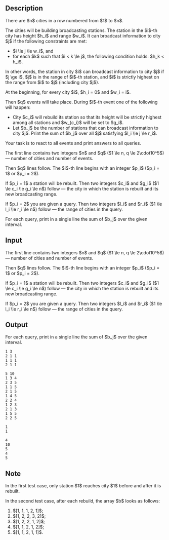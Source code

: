 ## Description

<div><p>There are $n$ cities in a row numbered from $1$ to $n$.</p><p>The cities will be building broadcasting stations. The station in the $i$-th city has height $h_i$ and range $w_i$. It can broadcast information to city $j$ if the following constraints are met: </p><ul> <li> $i \le j \le w_i$, and </li><li> for each $k$ such that $i &lt; k \le j$, the following condition holds: $h_k &lt; h_i$. </li></ul> In other words, the station in city $i$ can broadcast information to city $j$ if $j \ge i$, $j$ is in the range of $i$-th station, and $i$ is strictly highest on the range from $i$ to $j$ (including city $j$).<p>At the beginning, for every city $i$, $h_i = 0$ and $w_i = i$.</p><p>Then $q$ events will take place. During $i$-th event one of the following will happen: </p><ul> <li> City $c_i$ will rebuild its station so that its height will be strictly highest among all stations and $w_{c_i}$ will be set to $g_i$. </li><li> Let $b_j$ be the number of stations that can broadcast information to city $j$. Print the sum of $b_j$ over all $j$ satisfying $l_i \le j \le r_i$. </li></ul><p>Your task is to react to all events and print answers to all queries.</p></div><div class="input-specification"><p>The first line contains two integers $n$ and $q$ ($1 \le n, q \le 2\cdot10^5$) — number of cities and number of events.</p><p>Then $q$ lines follow. The $i$-th line begins with an integer $p_i$ ($p_i = 1$ or $p_i = 2$).</p><p>If $p_i = 1$ a station will be rebuilt. Then two integers $c_i$ and $g_i$ ($1 \le c_i \le g_i \le n$) follow — the city in which the station is rebuilt and its new broadcasting range.</p><p>If $p_i = 2$ you are given a query. Then two integers $l_i$ and $r_i$ ($1 \le l_i \le r_i \le n$) follow — the range of cities in the query.</p></div><div class="output-specification"><p>For each query, print in a single line the sum of $b_j$ over the given interval.</p></div>

## Input

<p>The first line contains two integers $n$ and $q$ ($1 \le n, q \le 2\cdot10^5$) — number of cities and number of events.</p><p>Then $q$ lines follow. The $i$-th line begins with an integer $p_i$ ($p_i = 1$ or $p_i = 2$).</p><p>If $p_i = 1$ a station will be rebuilt. Then two integers $c_i$ and $g_i$ ($1 \le c_i \le g_i \le n$) follow — the city in which the station is rebuilt and its new broadcasting range.</p><p>If $p_i = 2$ you are given a query. Then two integers $l_i$ and $r_i$ ($1 \le l_i \le r_i \le n$) follow — the range of cities in the query.</p>

## Output

<p>For each query, print in a single line the sum of $b_j$ over the given interval.</p>





```input1
1 3
2 1 1
1 1 1
2 1 1
```




```input2
5 10
1 3 4
2 3 5
1 1 5
2 1 5
1 4 5
2 2 4
1 2 3
2 1 3
1 5 5
2 2 5
```




```output1
1
1
```




```output2
4
10
5
4
5
```



## Note

<p>In the first test case, only station $1$ reaches city $1$ before and after it is rebuilt.</p><p>In the second test case, after each rebuild, the array $b$ looks as follows: </p><ol> <li> $[1, 1, 1, 2, 1]$; </li><li> $[1, 2, 2, 3, 2]$; </li><li> $[1, 2, 2, 1, 2]$; </li><li> $[1, 1, 2, 1, 2]$; </li><li> $[1, 1, 2, 1, 1]$. </li></ol>
